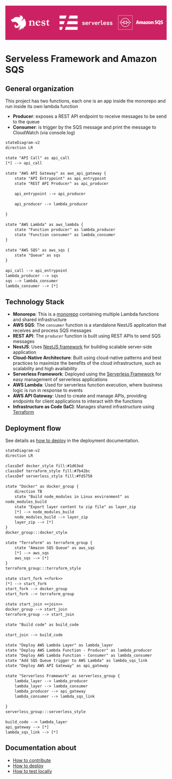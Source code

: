 ![](docs/markdown/project-bar/project-bar.png)

# Serveless Framework and Amazon SQS

## General organization

This project has two functions, each one is an app inside the monorepo and run inside its own lambda function

- **Producer**: exposes a REST API endpoint to receive messages to be send to the queue
- **Consumer**: is trigger by the SQS message and print the message to CloudWatch (via console.log)

```mermaid
stateDiagram-v2
direction LR

state "API Call" as api_call
[*] --> api_call

state "AWS API Gateway" as aws_api_gateway {
    state "API Entrypoint" as api_entrypoint
    state "REST API Producer" as api_producer

    api_entrypoint --> api_producer

    api_producer --> lambda_producer

}

state "AWS Lambda" as aws_lambda {
    state "Function producer" as lambda_producer
    state "Function consumer" as lambda_consumer
}

state "AWS SQS" as aws_sqs {
    state "Queue" as sqs
}

api_call --> api_entrypoint
lambda_producer --> sqs
sqs --> lambda_consumer
lambda_consumer --> [*]
```

## Technology Stack

- **Monorepo**: This is a [monorepo](https://docs.nestjs.com/cli/monorepo#monorepo-mode) containing multiple Lambda functions and shared infrastructure
- **AWS SQS**: The `consumer` function is a standalone NestJS application that receives and process SQS messages
- **REST API**: The `producer` function is built using REST APIs to send SQS messages
- **NestJS**: Uses [NestJS framework](https://docs.nestjs.com/) for building scalable server-side application
- **Cloud-Native Architecture**: Built using cloud-native patterns and best practices to maximize the benefits of the cloud infrastructure, such as scalability and high availability
- **Serverless Framework**: Deployed using the [Serverless Framework](https://www.serverless.com/) for easy management of serverless applications
- **AWS Lambda**: Used for serverless function execution, where business logic is run in response to events
- **AWS API Gateway**: Used to create and manage APIs, providing endpoints for client applications to interact with the functions
- **Infrastructure as Code (IaC)**: Manages shared infrastructure using [Terraform](https://www.terraform.io/)

## Deployment flow

See details as [how to deploy](docs/markdown/how-to-deploy.md) in the deployment documentation.

```mermaid
stateDiagram-v2
direction LR

classDef docker_style fill:#1d63ed
classDef terraform_style fill:#7b42bc
classDef serverless_style fill:#fd5750

state "Docker" as docker_group {
    direction TB
    state "Build node_modules in Linux environment" as node_modules_build
    state "Export layer content to zip file" as layer_zip
    [*] --> node_modules_build
    node_modules_build --> layer_zip
    layer_zip --> [*]
}
docker_group:::docker_style

state "Terraform" as terraform_group {
    state "Amazon SQS Queue" as aws_sqs
    [*] --> aws_sqs
    aws_sqs --> [*]
}
terraform_group:::terraform_style

state start_fork <<fork>>
[*] --> start_fork
start_fork --> docker_group
start_fork --> terraform_group

state start_join <<join>>
docker_group --> start_join
terraform_group --> start_join

state "Build code" as build_code

start_join --> build_code

state "Deploy AWS Lambda Layer" as lambda_layer
state "Deploy AWS Lambda Function - Producer" as lambda_producer
state "Deploy AWS Lambda Function - Consumer" as lambda_consumer
state "Add SQS Queue trigger to AWS Lambda" as lambda_sqs_link
state "Deploy AWS API Gateway" as api_gateway

state "Serverless Framework" as serverless_group {
    lambda_layer --> lambda_producer
    lambda_layer --> lambda_consumer
    lambda_producer --> api_gateway
    lambda_consumer --> lambda_sqs_link

}
serverless_group:::serverless_style

build_code --> lambda_layer
api_gateway --> [*]
lambda_sqs_link --> [*]
```

## Documentation about

- [How to contribute](./CONTRIBUTING.md)
- [How to deploy](docs/markdown/how-to-deploy.md)
- [How to test locally](docs/markdown/how-to-test.md)
